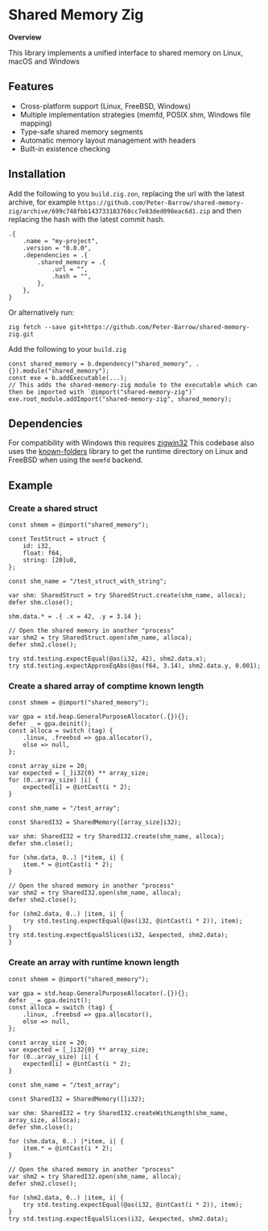 # Shared Memory Zig

**Overview**

This library implements a unified interface to shared memory on Linux, macOS and Windows

## Features

- Cross-platform support (Linux, FreeBSD, Windows)
- Multiple implementation strategies (memfd, POSIX shm, Windows file mapping)
- Type-safe shared memory segments
- Automatic memory layout management with headers
- Built-in existence checking

## Installation
Add the following to you `build.zig.zon`, replacing the url with the latest archive, for example `https://github.com/Peter-Barrow/shared-memory-zig/archive/699c748fbb143733183760cc7e83ded098eac6d1.zip` and then replacing the hash with the latest commit hash.
``` zig
.{
    .name = "my-project",
    .version = "0.0.0",
    .dependencies = .{
        .shared_memory = .{
            .url = "",
            .hash = "",
        },
    },
}
```
Or alternatively run:
``` shell
zig fetch --save git+https://github.com/Peter-Barrow/shared-memory-zig.git
```

Add the following to your `build.zig`
``` zig
const shared_memory = b.dependency("shared_memory", .{}).module("shared_memory");
const exe = b.addExecutable(...);
// This adds the shared-memory-zig module to the executable which can then be imported with `@import("shared-memory-zig")`
exe.root_module.addImport("shared-memory-zig", shared_memory);
```

## Dependencies
For compatibility with Windows this requires [zigwin32](https://github.com/marlersoft/zigwin32)
This codebase also uses the [known-folders](https://github.com/ziglibs/known-folders/tree/master) library to get the runtime directory on Linux and FreeBSD when using the `memfd` backend.

## Example
### Create a shared struct
``` zig
const shmem = @import("shared_memory");

const TestStruct = struct {
    id: i32,
    float: f64,
    string: [20]u8,
};

const shm_name = "/test_struct_with_string";

var shm: SharedStruct = try SharedStruct.create(shm_name, alloca);
defer shm.close();

shm.data.* = .{ .x = 42, .y = 3.14 };

// Open the shared memory in another "process"
var shm2 = try SharedStruct.open(shm_name, alloca);
defer shm2.close();

try std.testing.expectEqual(@as(i32, 42), shm2.data.x);
try std.testing.expectApproxEqAbs(@as(f64, 3.14), shm2.data.y, 0.001);
```

### Create a shared array of comptime known length
``` zig
const shmem = @import("shared_memory");

var gpa = std.heap.GeneralPurposeAllocator(.{}){};
defer _ = gpa.deinit();
const alloca = switch (tag) {
    .linux, .freebsd => gpa.allocator(),
    else => null,
};

const array_size = 20;
var expected = [_]i32{0} ** array_size;
for (0..array_size) |i| {
    expected[i] = @intCast(i * 2);
}

const shm_name = "/test_array";

const SharedI32 = SharedMemory([array_size]i32);

var shm: SharedI32 = try SharedI32.create(shm_name, alloca);
defer shm.close();

for (shm.data, 0..) |*item, i| {
    item.* = @intCast(i * 2);
}

// Open the shared memory in another "process"
var shm2 = try SharedI32.open(shm_name, alloca);
defer shm2.close();

for (shm2.data, 0..) |item, i| {
    try std.testing.expectEqual(@as(i32, @intCast(i * 2)), item);
}
try std.testing.expectEqualSlices(i32, &expected, shm2.data);
}
```
### Create an array with runtime known length
``` zig
const shmem = @import("shared_memory");

var gpa = std.heap.GeneralPurposeAllocator(.{}){};
defer _ = gpa.deinit();
const alloca = switch (tag) {
    .linux, .freebsd => gpa.allocator(),
    else => null,
};

const array_size = 20;
var expected = [_]i32{0} ** array_size;
for (0..array_size) |i| {
    expected[i] = @intCast(i * 2);
}

const shm_name = "/test_array";

const SharedI32 = SharedMemory([]i32);

var shm: SharedI32 = try SharedI32.createWithLength(shm_name, array_size, alloca);
defer shm.close();

for (shm.data, 0..) |*item, i| {
    item.* = @intCast(i * 2);
}

// Open the shared memory in another "process"
var shm2 = try SharedI32.open(shm_name, alloca);
defer shm2.close();

for (shm2.data, 0..) |item, i| {
    try std.testing.expectEqual(@as(i32, @intCast(i * 2)), item);
}
try std.testing.expectEqualSlices(i32, &expected, shm2.data);
```
